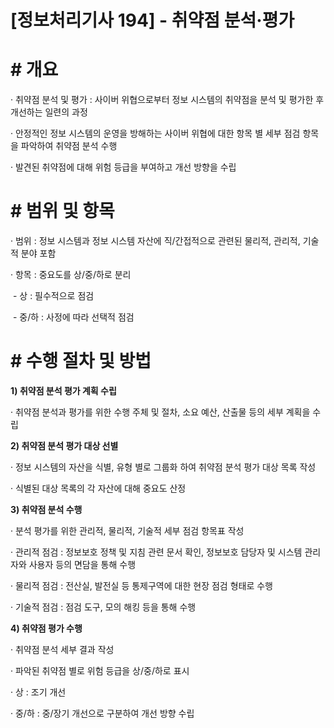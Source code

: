 

# [정보처리기사 194] - 취약점 분석·평가



# **# 개요**

· 취약점 분석 및 평가 : 사이버 위협으로부터 정보 시스템의 취약점을 분석 및 평가한 후 개선하는 일련의 과정

· 안정적인 정보 시스템의 운영을 방해하는 사이버 위협에 대한 항목 별 세부 점검 항목을 파악하여 취약점 분석 수행

· 발견된 취약점에 대해 위험 등급을 부여하고 개선 방향을 수립



# **# 범위 및 항목**

· 범위 : 정보 시스템과 정보 시스템 자산에 직/간접적으로 관련된 물리적, 관리적, 기술적 분야 포함

· 항목 : 중요도를 상/중/하로 분리

​    \- 상 : 필수적으로 점검

​    \- 중/하 : 사정에 따라 선택적 점검



# **# 수행 절차 및 방법**

**1) 취약점 분석 평가 계획 수립**

· 취약점 분석과 평가를 위한 수행 주체 및 절차, 소요 예산, 산출물 등의 세부 계획을 수립



**2) 취약점 분석 평가 대상 선별**

· 정보 시스템의 자산을 식별, 유형 별로 그룹화 하여 취약점 분석 평가 대상 목록 작성

· 식별된 대상 목록의 각 자산에 대해 중요도 산정



**3) 취약점 분석 수행**

· 분석 평가를 위한 관리적, 물리적, 기술적 세부 점검 항목표 작성

· 관리적 점검 : 정보보호 정책 및 지침 관련 문서 확인, 정보보호 담당자 및 시스템 관리자와 사용자 등의 면담을 통해 수행

· 물리적 점검 : 전산실, 발전실 등 통제구역에 대한 현장 점검 형태로 수행

· 기술적 점검 : 점검 도구, 모의 해킹 등을 통해 수행



**4) 취약점 평가 수행**

· 취약점 분석 세부 결과 작성

· 파악된 취약점 별로 위험 등급을 상/중/하로 표시

· 상 : 조기 개선

· 중/하 : 중/장기 개선으로 구분하여 개선 방향 수립